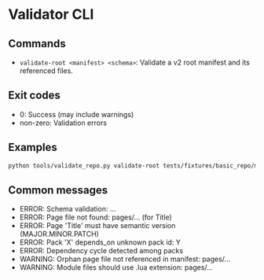 # Validator CLI

## Commands

- `validate-root <manifest> <schema>`: Validate a v2 root manifest and its referenced files.

## Exit codes

- 0: Success (may include warnings)
- non-zero: Validation errors

## Examples

```bash
python tools/validate_repo.py validate-root tests/fixtures/basic_repo/manifest.yml schema/root-manifest.schema.json
```

## Common messages

- ERROR: Schema validation: ...
- ERROR: Page file not found: pages/... (for Title)
- ERROR: Page 'Title' must have semantic version (MAJOR.MINOR.PATCH)
- ERROR: Pack 'X' depends_on unknown pack id: Y
- ERROR: Dependency cycle detected among packs
- WARNING: Orphan page file not referenced in manifest: pages/...
- WARNING: Module files should use .lua extension: pages/...
